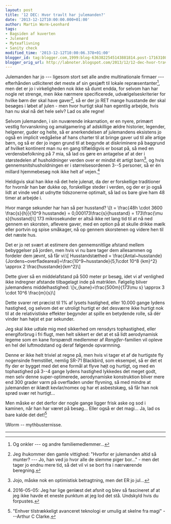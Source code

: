 ```yaml
---
layout: post
title: '12 DEC: Hvor travlt har julemanden?'
date: '2013-12-12T10:00:00.000+01:00'
author: Martin Worm-Leonhard
tags:
- Bagsiden af kuverten
- Julenørd
- Myteaflivning
- Sanity check
modified_time: '2013-12-12T10:00:06.378+01:00'
blogger_id: tag:blogger.com,1999:blog-6363822545143881814.post-171631086325582046
blogger_orig_url: http://labnoter.blogspot.com/2013/12/12-dec-hvor-travlt-har-julemanden.html
---
```


Julemanden har jo --- ligesom stort set alle andre multinationale firmaer
--- efterhånden udliciteret det meste af sin gesjæft til lokale
repræsentanter[^1], men det er jo i virkeligheden nok ikke så dumt
endda, for selvom han har nogle ret strenge, men ikke nærmere
specificerede, udvælgelseskriterier for hvilke børn der skal have
gaver[^2], så er der jo RET mange husstande der skal besøges i løbet af
julen - men hvor hurtigt skal han egentlig arbejde, hvis han nu skal nå
det hele selv? Lad os alle regne!

Selvom julemanden, i sin nuværende inkarnation, er en nyere, primært
vestlig forvanskning og amalgamering af adskillige ældre historier,
legender, helgener, guder og helte, så er anerkendelsen af julemandens
eksistens jo også en implicit vedgåelse af hans charter til at bringe
gaver ud til alle artige børn, og så er der jo ingen grund til at
begynde at diskriminere på baggrund af hvilket kontinent man nu en gang
tilfældigvis er bosat på, så med en verdensbefolkning på 7 mia, så lad
os gøre en antagelse af at der i størstedelen af husholdninger verden
over er mindst ét artigt barn[^3], og hvis gennemsnitshusholdningen er
i størrelsesordenen 3--5 personer, så er én millard hjemmebesøg nok ikke
helt af vejen.[^LANG] 

Heldigvis skal han ikke nå det hele julenat, da der er
forskellige traditioner for hvornår han bør dukke op, forskellige steder
i verden, og der er jo også lidt at vinde ved at udnytte tidszonerne
optimalt, så lad os bare give ham 48 timer at arbejde i. 

Hvor mange
sekunder har han så per husstand? \\[t = \frac{48h \cdot 3600 \frac{s}{h}}{10^9 husstande} = 0,000173\frac{s}{husstand} = 173\frac{\mu s}{husstand}\\]
173 mikrosekunder er altså ikke ret lang tid til at nå ned gennem en
skorsten, aflevere gaver, med en option på at skulle drikke mælk eller
portvin og spise småkager, nå op gennem skorstenen og videre hen til det
næste hus.

Det er jo ret svært at estimere den gennemsnitlige afstand mellem
bebyggelser på jorden, men hvis vi nu bare tager dem allesammen og
fordeler dem jævnt, så får vi:\\[ Husstandstæthed = \frac{Antal~husstande}{Jordens~overfladeareal}=\frac{10^9~husstande}{5,1\cdot 10^8 {km}^2} 
\approx 2 \frac{husstande}{km^2}\\]

Dette giver så en middelafstand på 500 meter pr besøg, idet vi af
venlighed ikke indregner afstande tilbagelagt inde på matriklen.
Følgelig bliver julemandens middelhastighed:
\\[v_{kane}=\frac{500m}{173\mu s} \approx 3 \cdot 10^6 \frac{m}{s}\\]

Dette svarer ret præcist til 1% af lysets hastighed, eller 10.000 gange
lydens hastighed, og selvom det er utroligt hurtigt er det desværre ikke
hurtigt nok til at de relativistiske effekter begynder at spille en
betydende rolle, så dér vinder han højst et par sekunder.

Jeg skal ikke udtale mig med sikkerhed om rensdyrs tophastighed, eller
energiforbrug i fri flugt, men helt sikkert er det at et så lidt
aerodynamisk legeme som en kane forspændt medlemmer af
*Rangifer*-familien vil opleve en hel del luftmodstand og deraf følgende
opvarmning.

Denne er ikke helt triviel at regne på, men hvis vi tager et af de
hurtigste fly nogensinde fremstillet, nemlig SR-71 Blackbird, som
eksempel, så er det et fly der er bygget med det ene formål at flyve
højt og hurtigt, og med en tophastighed på 3--4 gange lydens hastighed
lykkedes det meget godt, men selv denne super-optimerede, aerodynamiske
konstruktion bliver mere end 300 grader varm på overfladen under
flyvning, så med mindre at julemanden er iklædt kevlar/nomex og har et
asbestskæg, så får han nok sprød svær ret hurtigt... 

Men måske er det
derfor der nogle gange ligger frisk aske og sod i kaminen, når han har
været på besøg... Eller også er det magi... Ja, lad os bare kalde det
det![^4]

\\Worm -- mythbusternisse.

------------------------------------------------------------------------

[^1]: Og onkler --- og andre familiemedlemmer...

[^2]: Jeg ihukommer den gamle vittighed: "Hvorfor er julemanden altid
    så munter? --- Jo, han ved jo hvor alle de slemme piger bor..." - men det
    tager jo endnu mere tid, så det vil vi se bort fra i nærværende
    beregning.

[^3]: Jojo, måske nok en optimistisk betragtning, men det ER jo jul...

[^4]: "Enhver tilstrækkeligt avanceret teknologi er umulig at skelne
    fra magi" ---Arthur C Clarke.

[^LANG]: 2016-05-05: Jeg har lige genlæst det afsnit og blev så fascineret af at jeg ikke havde et eneste punktum at jeg lod det stå. Undskyld hvis du forpustes.
